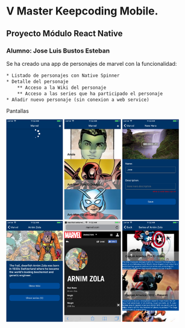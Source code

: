 # V Master Keepcoding Mobile.
## Proyecto Módulo React Native
### Alumno: Jose Luis Bustos Esteban

Se ha creado una app de personajes de marvel con la funcionalidad:

    * Listado de personajes con Native Spinner
    * Detalle del personaje
        ** Acceso a la Wiki del personaje
        ** Acceso a las series que ha participado el personaje
    * Añadir nuevo personaje (sin conexion a web service)


Pantallas

<img src="https://github.com/joselbe1976/reactNativeMarvelApp/blob/develop/screens/1-load.png" width="150"/> <img src="https://github.com/joselbe1976/reactNativeMarvelApp/blob/develop/screens/2-listado.png" width="150"/> <img src="https://github.com/joselbe1976/reactNativeMarvelApp/blob/develop/screens/3-new.png" width="150"/> <img src="https://github.com/joselbe1976/reactNativeMarvelApp/blob/develop/screens/4-detalle.png" width="150"/> <img src="https://github.com/joselbe1976/reactNativeMarvelApp/blob/develop/screens/5-wiki.png" width="150"/> <img src="https://github.com/joselbe1976/reactNativeMarvelApp/blob/develop/screens/6.series.png" width="150"/> 
